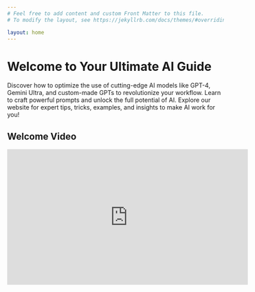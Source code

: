 ```yaml
---
# Feel free to add content and custom Front Matter to this file.
# To modify the layout, see https://jekyllrb.com/docs/themes/#overriding-theme-defaults

layout: home
---
```


# Welcome to Your Ultimate AI Guide

Discover how to optimize the use of cutting-edge AI models like GPT-4, Gemini Ultra, and custom-made GPTs to revolutionize your workflow. Learn to craft powerful prompts and unlock the full potential of AI. Explore our website for expert tips, tricks, examples, and insights to make AI work for you!

## Welcome Video

<div style="text-align: center;">
  <iframe width="560" height="315" src="https://www.youtube.com/shorts/yTX9cf9pmjQ" frameborder="0" allow="accelerometer; autoplay; clipboard-write; encrypted-media; gyroscope; picture-in-picture" allowfullscreen></iframe>
</div>